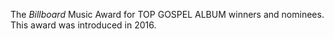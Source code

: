 The _Billboard_ Music Award for TOP GOSPEL ALBUM winners and nominees. This award was introduced in 2016.
